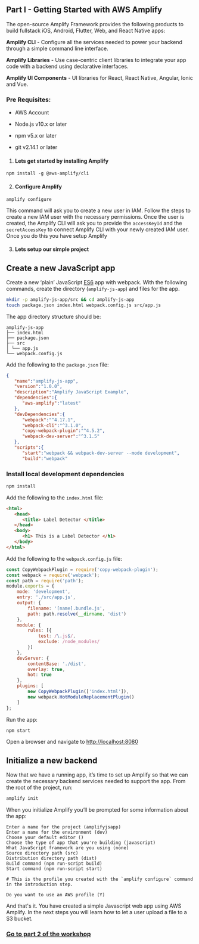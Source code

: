 
## Part I - Getting Started with AWS Amplify

  

The open-source Amplify Framework provides the following products to build fullstack iOS, Android, Flutter, Web, and React Native apps:

  
  

**Amplify CLI** - Configure all the services needed to power your backend through a simple command line interface.

**Amplify Libraries** - Use case-centric client libraries to integrate your app code with a backend using declarative interfaces.

**Amplify UI Components** - UI libraries for React, React Native, Angular, Ionic and Vue.

  
  

### Pre Requisites:

  

* AWS Account

  

* Node.js v10.x or later

  

* npm v5.x or later

  

* git v2.14.1 or later

  

  

1. #### Lets get started by installing Amplify

  

~~~
npm install -g @aws-amplify/cli
~~~

  

2. #### Configure Amplify

  

~~~
amplify configure
~~~

  

This command will ask you to create a new user in IAM. Follow the steps to create a new IAM user with the necessary permissions. Once the user is created, the Amplify CLI will ask you to provide the `accessKeyId` and the `secretAccessKey` to connect Amplify CLI with your newly created IAM user. Once you do this you have setup Amplify

  

  

3. #### Lets setup our simple project

  

## Create a new JavaScript app

  

Create a new ‘plain’ JavaScript [ES6](https://babeljs.io/docs/en/learn/) app with webpack. With the following commands, create the directory (`amplify-js-app`) and files for the app.

  

```bash
mkdir -p amplify-js-app/src && cd amplify-js-app
touch package.json index.html webpack.config.js src/app.js
```

  

The app directory structure should be:

  
  

```console
amplify-js-app
├── index.html
├── package.json
├── src
│ └── app.js
└── webpack.config.js
```

Add the following to the `package.json` file:


```json
{
   "name":"amplify-js-app",
   "version":"1.0.0",
   "description":"Amplify JavaScript Example",
   "dependencies":{
      "aws-amplify":"latest"
   },
   "devDependencies":{
      "webpack":"^4.17.1",
      "webpack-cli":"^3.1.0",
      "copy-webpack-plugin":"^4.5.2",
      "webpack-dev-server":"^3.1.5"
   },
   "scripts":{
      "start":"webpack && webpack-dev-server --mode development",
      "build":"webpack"
```

### Install local development dependencies

  

```bash
npm install
```

  

Add the following to the `index.html` file:

  

```html
<html>
   <head>
      <title> Label Detector </title>
   </head>
   <body>
      <h1> This is a Label Detector </h1>
   </body>
</html>
```
  
Add the following to the `webpack.config.js` file:


```javascript
const CopyWebpackPlugin = require('copy-webpack-plugin');
const webpack = require('webpack');
const path = require('path');
module.exports = {
    mode: 'development',
    entry: './src/app.js',
    output: {
        filename: '[name].bundle.js',
        path: path.resolve(__dirname, 'dist')
    },
    module: {
        rules: [{
            test: /\.js$/,
            exclude: /node_modules/
        }]
    },
    devServer: {
        contentBase: './dist',
        overlay: true,
        hot: true
    },
    plugins: [
        new CopyWebpackPlugin(['index.html']),
        new webpack.HotModuleReplacementPlugin()
    ]
};
```

  

Run the app:

  

```bash
npm start
```

  

Open a browser and navigate to [http://localhost:8080](http://localhost:8080)

  

## Initialize a new backend

  

Now that we have a running app, it’s time to set up Amplify so that we can create the necessary backend services needed to support the app. From the root of the project, run:

  

```bash
amplify init
```

  

When you initialize Amplify you’ll be prompted for some information about the app:

  

```console
Enter a name for the project (amplifyjsapp)
Enter a name for the environment (dev)
Choose your default editor ()
Choose the type of app that you're building (javascript)
What JavaScript framework are you using (none)
Source directory path (src)
Distribution directory path (dist)
Build command (npm run-script build)
Start command (npm run-script start)

# This is the profile you created with the `amplify configure` command in the introduction step.

Do you want to use an AWS profile (Y)
```

And that's it. You have created a simple Javascript web app using AWS Amplify. In the next steps you will learn how to let a user upload a file to a S3 bucket.

### [Go to part 2 of the workshop](https://github.com/sohanmaheshwar/amplify-rekognition-workshop/tree/master/part_2)